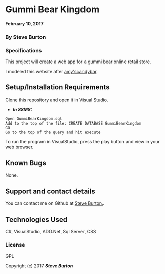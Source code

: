 ﻿# Gummi Bear Kingdom

#### February 10, 2017

### By **Steve Burton**

### Specifications
This project will create a web app for a gummi bear online retail store.

I modeled this website after [amy'scandybar](http://www.amyscandybar.com/).


## Setup/Installation Requirements

Clone this repository and open it in Visual Studio.
* _**In SSMS:**_
```
Open GummiBearKingdom.sql
Add to the top of the file: CREATE DATABASE GummiBearKingdom 
GO
Go to the top of the query and hit execute
```
To run the program in VisualStudio, press the play button and view in your web browser.

## Known Bugs

None.

## Support and contact details

You can contact me on Github at [Steve Burton.](https://www.github.com/steve-burton).

## Technologies Used

C#, VisualStudio, ADO.Net, Sql Server, CSS

### License

GPL

Copyright (c) 2017 **_Steve Burton_**